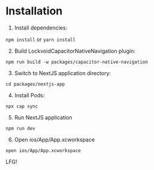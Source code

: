# Installation

1. Install dependencies:

`npm install` or `yarn install`

2. Build LockvoidCapacitorNativeNavigation plugin:

`npm run build -w packages/capacitor-native-navigation`

3. Switch to NextJS application directory:

`cd packages/nextjs-app` 

4. Install Pods:

`npx cap sync`

5. Run NextJS application

`npm run dev`

6. Open ios/App/App.xcworkspace

`open ios/App/App.xcworkspace`

LFG!